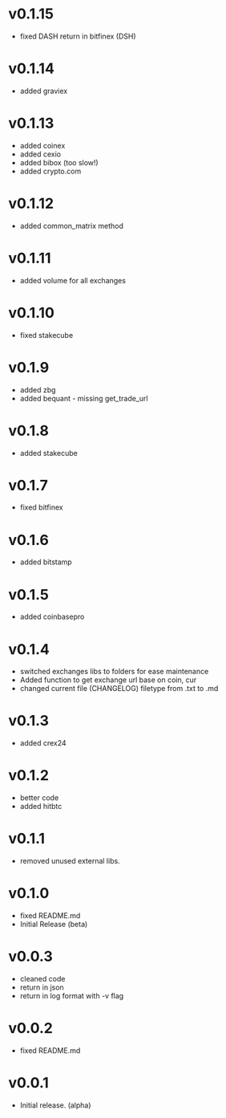 # v0.1.15
- fixed DASH return in bitfinex (DSH)

# v0.1.14
- added graviex

# v0.1.13
- added coinex
- added cexio
- added bibox (too slow!)
- added crypto.com


# v0.1.12
- added common_matrix method

# v0.1.11
- added volume for all exchanges

# v0.1.10
- fixed stakecube

# v0.1.9
- added zbg
- added bequant - missing get_trade_url

# v0.1.8
- added stakecube

# v0.1.7
- fixed bitfinex

# v0.1.6
- added bitstamp

# v0.1.5
- added coinbasepro

# v0.1.4
- switched exchanges libs to folders for ease maintenance
- Added function to get exchange url base on coin, cur
- changed current file (CHANGELOG) filetype from .txt to .md

# v0.1.3
- added crex24

# v0.1.2
- better code
- added hitbtc

# v0.1.1
- removed unused external libs.

# v0.1.0
- fixed README.md
- Initial Release (beta)

# v0.0.3
- cleaned code
- return in json
- return in log format with -v flag

# v0.0.2
- fixed README.md

# v0.0.1
- Initial release. (alpha)